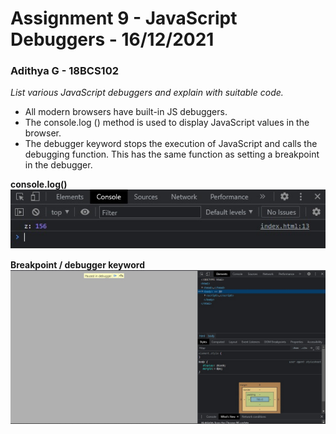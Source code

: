 # Assignment 9 - JavaScript Debuggers - 16/12/2021

### Adithya G - 18BCS102

_List various JavaScript debuggers and explain with suitable code._<br />

- All modern browsers have built-in JS debuggers.
- The console.log () method is used to display JavaScript values in the browser.
- The debugger keyword stops the execution of JavaScript and calls the debugging function. This has the same function as setting a breakpoint in the debugger.
  
**console.log()**  
![console.log()](https://github.com/aad8ya/Internet-and-Web-Programming/blob/main/Assignment%209%20-%20JavaScript%20Debuggers/consoleLog.jpg)
  
**Breakpoint / debugger keyword**  
![breakpoint](https://github.com/aad8ya/Internet-and-Web-Programming/blob/main/Assignment%209%20-%20JavaScript%20Debuggers/breakpoint.jpg)
